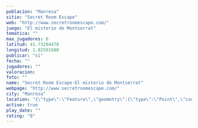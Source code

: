 ```yaml
---
poblacion: "Manresa"
sitio: "Secret Room Escape"
web: "http://www.secretroomescape.com/"
juego: "El misterio de Montserrat"
tematica: ""
max_jugadores: 6
latitud: 41.73204470
longitud: 1.82591680
publicar: "si"
fecha: ""
jugadores: ""
valoracion: 
foto: ""
name: "Secret Room Escape-El misterio de Montserrat"
webpage: "http://www.secretroomescape.com/"
city: "Manresa"
location: "{\"type\":\"Feature\",\"geometry\":{\"type\":\"Point\",\"coordinates\":[41.7320447,1.8259168]}}"
active: true
play_date: ""
rating: "0"
---
```

